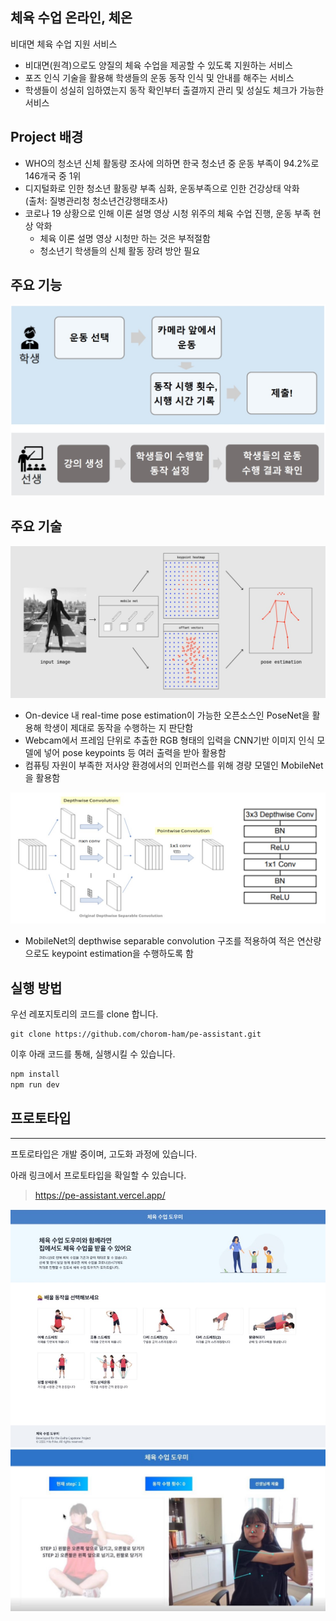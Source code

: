 ## 체육 수업 온라인, 체온

비대면 체육 수업 지원 서비스

- 비대면(원격)으로도 양질의 체육 수업을 제공할 수
  있도록 지원하는 서비스
- 포즈 인식 기술을 활용해 학생들의 운동 동작 인식
  및 안내를 해주는 서비스
- 학생들이 성실히 임하였는지 동작 확인부터
  출결까지 관리 및 성실도 체크가 가능한 서비스

## Project 배경

- WHO의 청소년 신체 활동량 조사에 의하면 한국
  청소년 중 운동 부족이 94.2%로 146개국 중 1위
- 디지털화로 인한 청소년 활동량 부족 심화,
  운동부족으로 인한 건강상태 악화  
  (출처: 질병관리청 청소년건강행태조사)
- 코로나 19 상황으로 인해 이론 설명 영상 시청
  위주의 체육 수업 진행, 운동 부족 현상 악화
  - 체육 이론 설명 영상 시청만 하는 것은 부적절함
  - 청소년기 학생들의 신체 활동 장려 방안 필요

## 주요 기능
<img width="600" alt="workflow" src="./public/assets/workflow.jpg">

## 주요 기술

![posenet pipeline](./public/assets/posenet_pipeline.jpg)

- On-device 내 real-time pose estimation이 가능한
  오픈소스인 PoseNet을 활용해 학생이 제대로
  동작을 수행하는 지 판단함
- Webcam에서 프레임 단위로 추출한 RGB 형태의
  입력을 CNN기반 이미지 인식 모델에 넣어 pose
  keypoints 등 여러 출력을 받아 활용함
- 컴퓨팅 자원이 부족한 저사양 환경에서의
  인퍼런스를 위해 경량 모델인 MobileNet을 활용함

![mobilenet structure](./public/assets/mobilenet_structure.jpg)

- MobileNet의 depthwise separable convolution
  구조를 적용하여 적은 연산량으로도 keypoint
  estimation을 수행하도록 함

## 실행 방법

우선 레포지토리의 코드를 clone 합니다.

```
git clone https://github.com/chorom-ham/pe-assistant.git
```

이후 아래 코드를 통해, 실행시킬 수 있습니다.

```bash
npm install
npm run dev
```

## 프로토타입

---

프토로타입은 개발 중이며, 고도화 과정에 있습니다.

아래 링크에서 프로토타입을 확일할 수 있습니다.

> https://pe-assistant.vercel.app/

![prototype](./public/assets/prototype.jpg)
![prototype2](./public/assets/prototype2.jpg)
